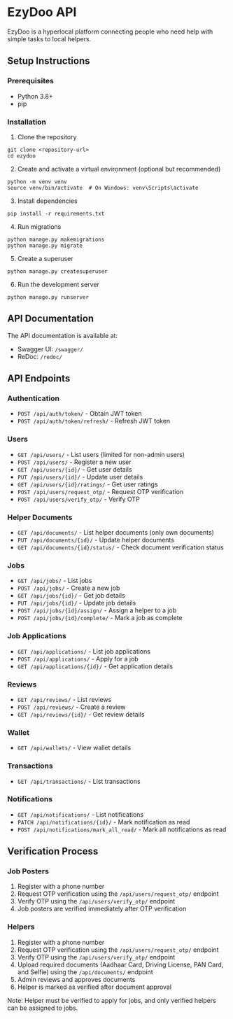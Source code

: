 # EzyDoo API

EzyDoo is a hyperlocal platform connecting people who need help with simple tasks to local helpers.

## Setup Instructions

### Prerequisites
- Python 3.8+
- pip

### Installation

1. Clone the repository
```
git clone <repository-url>
cd ezydoo
```

2. Create and activate a virtual environment (optional but recommended)
```
python -m venv venv
source venv/bin/activate  # On Windows: venv\Scripts\activate
```

3. Install dependencies
```
pip install -r requirements.txt
```

4. Run migrations
```
python manage.py makemigrations
python manage.py migrate
```

5. Create a superuser
```
python manage.py createsuperuser
```

6. Run the development server
```
python manage.py runserver
```

## API Documentation

The API documentation is available at:
- Swagger UI: `/swagger/`
- ReDoc: `/redoc/`

## API Endpoints

### Authentication
- `POST /api/auth/token/` - Obtain JWT token
- `POST /api/auth/token/refresh/` - Refresh JWT token

### Users
- `GET /api/users/` - List users (limited for non-admin users)
- `POST /api/users/` - Register a new user
- `GET /api/users/{id}/` - Get user details
- `PUT /api/users/{id}/` - Update user details
- `GET /api/users/{id}/ratings/` - Get user ratings
- `POST /api/users/request_otp/` - Request OTP verification
- `POST /api/users/verify_otp/` - Verify OTP

### Helper Documents
- `GET /api/documents/` - List helper documents (only own documents)
- `PUT /api/documents/{id}/` - Update helper documents
- `GET /api/documents/{id}/status/` - Check document verification status

### Jobs
- `GET /api/jobs/` - List jobs
- `POST /api/jobs/` - Create a new job
- `GET /api/jobs/{id}/` - Get job details
- `PUT /api/jobs/{id}/` - Update job details
- `POST /api/jobs/{id}/assign/` - Assign a helper to a job
- `POST /api/jobs/{id}/complete/` - Mark a job as complete

### Job Applications
- `GET /api/applications/` - List job applications
- `POST /api/applications/` - Apply for a job
- `GET /api/applications/{id}/` - Get application details

### Reviews
- `GET /api/reviews/` - List reviews
- `POST /api/reviews/` - Create a review
- `GET /api/reviews/{id}/` - Get review details

### Wallet
- `GET /api/wallets/` - View wallet details

### Transactions
- `GET /api/transactions/` - List transactions

### Notifications
- `GET /api/notifications/` - List notifications
- `PATCH /api/notifications/{id}/` - Mark notification as read
- `POST /api/notifications/mark_all_read/` - Mark all notifications as read

## Verification Process

### Job Posters
1. Register with a phone number
2. Request OTP verification using the `/api/users/request_otp/` endpoint
3. Verify OTP using the `/api/users/verify_otp/` endpoint
4. Job posters are verified immediately after OTP verification

### Helpers
1. Register with a phone number
2. Request OTP verification using the `/api/users/request_otp/` endpoint
3. Verify OTP using the `/api/users/verify_otp/` endpoint
4. Upload required documents (Aadhaar Card, Driving License, PAN Card, and Selfie) using the `/api/documents/` endpoint
5. Admin reviews and approves documents
6. Helper is marked as verified after document approval

Note: Helper must be verified to apply for jobs, and only verified helpers can be assigned to jobs. 